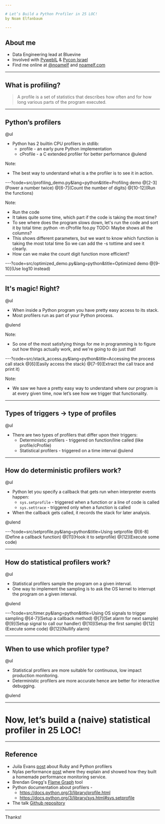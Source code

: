 ```yaml
---

# Let’s Build a Python Profiler in 25 LOC! 
by Noam Elfanbaum

---
```


## About me

- Data Engineering lead at Bluevine
- Involved with [PywebIL](https://www.meetup.com/PyWeb-IL/) & [Pycon Israel](https://il.pycon.org/)
- Find me online at [@noamelf](https://twitter.com/noamelf) and [noamelf.com](https://noamelf.com)

---

## What is profiling?

> A profile is a set of statistics that describes how often and for how long various parts of the program executed. 

---

## Python’s profilers
@ul
- Python has 2 builtin CPU profilers in stdlib:
  - profile - an early pure Python implementation
  - cProfile - a C extended profiler for better performance
@ulend

Note:

- The best way to understand what is a the profiler is to see it in action.

---?code=src/profiling_demo.py&lang=python&title=Profiling demo 
@[2-3](Power a number twice)
@[6-7](Count the number of digits)
@[10-12](Run the functions)

Note:

- Run the code
- It takes quite some time, which part if the code is taking the most time?
- To see where does the program slows down, let's run the code and sort it by total time:
python -m cProfile foo.py
TODO: Maybe shows all the columns?
- This shows different parameters, but we want to know which function is taking the most total time
  So we can add the -s tottime and see it clearly.
- How can we make the count digit function more efficient?

---?code=src/optimized_demo.py&lang=python&title=Optimized demo 
@[9-10](Use log10 instead)

---

## It's magic! Right?

@ul

- When inside a Python program you have pretty easy access to its stack. 
- Most profilers run as part of your Python process. 

@ulend

Note: 
- So one of the most satisfying things for me in programming is to figure out how things actually work, 
and we're going to do just that!

---?code=src/stack_access.py&lang=python&title=Accessing the process call stack
@[6](Easily access the stack)
@[7-9](Extract the call trace and print it)

Note:
- We saw we have a pretty easy way to understand where our program is at every given time, now let’s see 
how we trigger that functionality.

---

## Types of triggers -> type of profiles

@ul
- There are two types of profilers that differ upon their triggers: 
    - Deterministic profilers - triggered on function/line called (like profile/cProfile)
    - Statistical profilers - triggered on a time interval
@ulend
---

## How do deterministic profilers work?

@ul

- Python let you specify a callback that gets run when interpreter events happen:
    - `sys.setprofile` - triggered when a function or a line of code is called
    - `sys.settrace` - triggered only when a function is called  
- When the callback gets called, it records the stack for later analysis.

@ulend

---?code=src/setprofile.py&lang=python&title=Using setprofile
@[6-8](Define a callback function)
@[11](Hook it to setprofile)
@[12](Execute some code)

---

## How do statistical profilers work?

@ul

- Statistical profilers sample the program on a given interval.   
- One way to implement the sampling is to ask the OS kernel to interrupt the program on a given interval.

@ulend

---?code=src/timer.py&lang=python&title=Using OS signals to trigger sampling
@[4-7](Setup a callback method)
@[7](Set alarm for next sample)
@[9](Setup signal to call our handler)
@[10](Setup the first sample)
@[12](Execute some code)
@[12](Nullify alarm)



---

## When to use which profiler type?

@ul

- Statistical profilers are more suitable for continuous, low impact production monitoring.
- Deterministic profilers are more accurate hence are better for interactive debugging.

@ulend


<!--
## 
- Introduces a fixed amount of latency for every function call / line of code executed.
Standard programs does not have so many function calls.
> “The interpreted nature of Python tends to add so much overhead to execution, that deterministic profiling tends to only add small processing overhead in typical applications”

Run:
But there is a disadvantage to using deterministic profilers in production settings, can any one think of one?
pygmentize bar.py
python bar.py
python -m cProfile bar.py
-->


---

# Now, let’s build a (naive) statistical profiler in 25 LOC!

<!--
Let's connect all the dots to our own statistical profile in 25 LOC.
I wanted to write it live with you guys, but it I was afraid it wouldn’t work, so I wrote it down in advance.
First let’s see I’m not foolling you guys. 
pygmentize sProfiler.py | wc -l
pygmentize sProfiler.py
The output is built in such a way that we can visualize it easily with a tool called flamegraph.

To test our proflier we’re going to use a simple program called demo1
pygmentize demo1.py
python demo1.py
The results are pretty clear,we can see that calc 100K took x time of our sampling and 200K took y time
Now let’s visualize it:
python demo1.py | flamegraph | browser .

Now let’s run a more complex program
pygmentize demo2.py
python demo2.py
The results for more complex programs are harder to understand, practically impossible but with flagraph visualization tool they are easy.
python demo2.py | flamegraph | browser 
-->

---

## Reference
- Juila Evans [post](https://jvns.ca/blog/2017/12/17/how-do-ruby---python-profilers-work-/) about Ruby and Python
profilers
- Nylas performance [post](https://www.nylas.com/blog/performance/) where they explain and showed how they built a 
homemade performance monitoring service.
- Brendan Gregg's [Flame Graph](https://github.com/brendangregg/FlameGraph) tool 
- Python documentation about profilers -
  - https://docs.python.org/3/library/profile.html
  - https://docs.python.org/3/library/sys.html#sys.setprofile
- The talk [Github repository](https://github.com/noamelf/Lets-build-a-Python-profiler-in-25-LOC)

---

Thanks!
